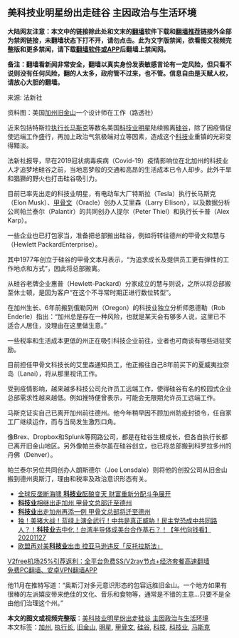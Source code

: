  <h2>美科技业明星纷出走硅谷 主因政治与生活环境</h2> <p class="notice"><b>大陆网友注意：本文中的链接除此处和文末的<a href="https://github.com/bannedbook/fanqiang" >翻墙</a>软件下载和<a href="https://github.com/killgcd/justmysocks/blob/master/README.md">翻墙推荐</a>链接外全部为禁网链接，未翻墙状态下打不开，请勿点击。此为文字版禁闻，欲看图文视频完整版和更多禁闻，请下载<a href="https://github.com/bannedbook/fanqiang">翻墙软件或APP</a>后翻墙上禁闻网。</p><p>备注：翻墙看新闻非常安全，翻墙以真实身份发表敏感言论有一定风险，但只看不说则没有任何风险，翻的人太多，政府管不过来，也不管。信息自由是天赋人权，请放心大胆的翻墙。</b></p>  <div class="entry"> <p>来源:&nbsp;法新社                                                </p> <p>资料图：美国<a href="https://www.bannedbook.org/bnews/tag/%e5%8a%a0%e5%b7%9e/" class="st_tag internal_tag" rel="tag" title="标签 加州 下的日志">加州</a><a href="https://www.bannedbook.org/bnews/tag/%e6%97%a7%e9%87%91%e5%b1%b1/" class="st_tag internal_tag" rel="tag" title="标签 旧金山 下的日志">旧金山</a>一个设计师在工作（路透社）</p> <p>近来包括特斯拉<a href="https://www.bannedbook.org/bnews/tag/%E6%89%A7%E8%A1%8C%E9%95%BF/" class="st_tag internal_tag" rel="tag" title="标签 执行长 下的日志">执行长</a><a href="https://www.bannedbook.org/bnews/tag/%E9%A9%AC%E6%96%AF%E5%85%8B/" class="st_tag internal_tag" rel="tag" title="标签 马斯克 下的日志">马斯克</a>等数名美国<a href="https://www.bannedbook.org/bnews/tag/%E7%A7%91%E6%8A%80%E4%B8%9A/" class="st_tag internal_tag" rel="tag" title="标签 科技业 下的日志">科技业</a><a href="https://www.bannedbook.org/bnews/tag/%e6%98%8e%e6%98%9f/" class="st_tag internal_tag" rel="tag" title="标签 明星 下的日志">明星</a>陆续搬离<a href="https://www.bannedbook.org/bnews/tag/%e7%a1%85%e8%b0%b7/" class="st_tag internal_tag" rel="tag" title="标签 硅谷 下的日志">硅谷</a>，除了因疫情促使远端工作盛行，再加上政治气氛极端对立等因素，造成这个<a href="https://www.bannedbook.org/bnews/tag/%E7%A7%91%E6%8A%80/" class="st_tag internal_tag" rel="tag" title="标签 科技 下的日志">科技</a>业重镇的光彩变得黯淡。</p> <p>法新社报导，早在2019冠状病毒疾病（Covid-19）疫情影响位在北加州的科技业人才追梦地硅谷之前，当地恶梦般的交通和高昂的生活成本已令人却步。此外干旱和猖獗的野火也打击硅谷吸引力。</p> <p>目前已率先出走的科技业明星，有电动车大厂特斯拉（Tesla）执行长马斯克（Elon Musk）、<a href="https://www.bannedbook.org/bnews/tag/%e7%94%b2%e9%aa%a8%e6%96%87/" class="st_tag internal_tag" rel="tag" title="标签 甲骨文 下的日志">甲骨文</a>（Oracle）创办人艾里森（Larry Ellison），以及数据分析公司帕兰泰尔（Palantir）的共同创办人提尔（Peter Thiel）和执行长卡普（Alex Karp）。</p>  <p>一些企业也已打包家当，准备把总部搬出硅谷，例如将转往德州的甲骨文和慧与（Hewlett PackardEnterprise）。</p> <p>其中1977年创立于硅谷的甲骨文本月表示，“为追求成长及提供员工更有弹性的工作地点和方式”，因此将总部搬离。</p> <p>从硅谷老牌企业惠普（Hewlett-Packard）分家成立的慧与则说，之所以将总部搬至休士顿，是因为客户“在这个不寻常时期正进行数位转型”。</p> <p>在加州生长、6年前搬到俄勒冈州（Oregon）的科技业独立分析师恩德勒（Rob Enderle）指出：“加州总是存在一种风险，也就是某天会有够多人说，这里已不适合人居住，没理由在这里做生意。”</p> <p>一些税率和生活成本更低的州正在吸引科技企业前往，业者也可商谈有哪些进驻奖励。</p>  <p>目前担任甲骨文科技长的艾里森通知员工，他正搬往自己8年前买下的夏威夷拉奈岛（Lanai），将从那里视讯工作。</p> <p>受到疫情影响，越来越多科技公司允许员工远端工作，使得硅谷有名的校园式企业总部需求性越来越低。例如推特便曾表示，可能会无限期允许员工远端工作。</p> <p>马斯克证实自己已离开加州前往德州。他今年稍早因不顾加州防疫封锁令，任自家工厂继续运作，而与当局发生激烈口角。</p> <p>像Brex、Dropbox和Splunk等网路公司，都是在硅谷生根成长，但各自执行长都已离开旧金山地区。另外像帕兰泰尔虽在硅谷创立，也已将总部搬到科罗拉多州的丹佛（Denver）。</p> <p>帕兰泰尔另位共同创办人朗斯德尔（Joe Lonsdale）则将他的创投公司从旧金山搬到德州奥斯汀，理由和税率及政治意识形态有关。</p>  <ul class='op-related-articles' title='相关阅读'> <li><a href='https://www.bannedbook.org/bnews/cnnews/20201215/1447751.html' target='_blank'>全球反垄断海啸 <b>科技业</b>酝酿变天 财富重新分配斗争展开</a></li> <li><a href='https://www.bannedbook.org/bnews/bannedvideo/20201213/1446609.html' target='_blank'><b>科技业</b>相继出走加州  甲骨文总部迁至德州</a></li> <li><a href='https://www.bannedbook.org/bnews/cnnews/20201212/1446239.html' target='_blank'><b>科技业</b>出走加州再添一例 甲骨文总部将迁至德州</a></li> <li><a href='https://www.bannedbook.org/bnews/taiwannews/20201127/1438167.html' target='_blank'>独！美猪大战！蓝绿上演全武行！中共是真正威胁！民主党恐成中共同路人？！<b>科技业</b>去中化！台湾半导体成美台合作基石？！【年代向钱看】20201127</a></li> <li><a href='https://www.bannedbook.org/bnews/cnnews/20201111/1429057.html' target='_blank'>欧盟再对美<b>科技业</b>出击 控亚马逊违反「反托拉斯法」</a></li> </ul> <p class="texttj"> <a href="https://www.bannedbook.org/forum23/topic22702.html" target="_blank">V2free机场25%引荐返利：全平台免费SS/V2ray节点+经济套餐高速翻墙</a><br/> <a href="https://github.com/bannedbook/fanqiang/wiki/%E7%A6%81%E9%97%BB%E7%BD%91%E5%AE%89%E5%8D%93%E7%BF%BB%E5%A2%99%E6%96%B0%E9%97%BBAPP" target="_blank">免费PC翻墙、安卓VPN翻墙APP</a></p><p>他11月在推特写道：“奥斯汀对多元意识形态的包容远胜旧金山。一个地方如果有很棒的左派嬉皮带来绝佳的文化、音乐和食物等，通常是不错的主意…只要不是全由他们治理这个州。”</p><a name='sharetosocial'></a>       <div><b>本文的图文或视频完整版</b>：<a href='https://www.bannedbook.org/bnews/cbnews/20201221/1451806.html'>美科技业明星纷出走硅谷 主因政治与生活环境</a></div>  </div><!--END ENTRY--> <div class="postfooter"> <div>本文标签：<a href="https://www.bannedbook.org/bnews/tag/%e5%8a%a0%e5%b7%9e/" rel="tag">加州</a>, <a href="https://www.bannedbook.org/bnews/tag/%E6%89%A7%E8%A1%8C%E9%95%BF/" rel="tag">执行长</a>, <a href="https://www.bannedbook.org/bnews/tag/%e6%97%a7%e9%87%91%e5%b1%b1/" rel="tag">旧金山</a>, <a href="https://www.bannedbook.org/bnews/tag/%e6%98%8e%e6%98%9f/" rel="tag">明星</a>, <a href="https://www.bannedbook.org/bnews/tag/%e7%94%b2%e9%aa%a8%e6%96%87/" rel="tag">甲骨文</a>, <a href="https://www.bannedbook.org/bnews/tag/%e7%a1%85%e8%b0%b7/" rel="tag">硅谷</a>, <a href="https://www.bannedbook.org/bnews/tag/%E7%A7%91%E6%8A%80/" rel="tag">科技</a>, <a href="https://www.bannedbook.org/bnews/tag/%E7%A7%91%E6%8A%80%E4%B8%9A/" rel="tag">科技业</a>, <a href="https://www.bannedbook.org/bnews/tag/%E9%A9%AC%E6%96%AF%E5%85%8B/" rel="tag">马斯克</a></div>  </div><!--END POSTFOOTER--> 